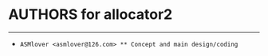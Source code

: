 # **AUTHORS for allocator2** #
***

* `ASMlover <asmlover@126.com> ** Concept and main design/coding`
